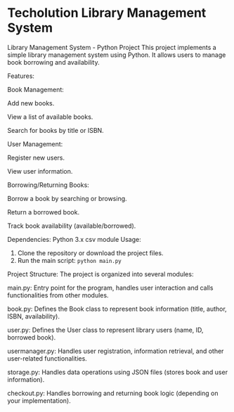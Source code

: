 # Techolution Library Management System
Library Management System - Python Project
This project implements a simple library management system using Python. It allows users to manage book borrowing and availability.

Features:

Book Management:

Add new books.

View a list of available books.

Search for books by title or ISBN.


User Management:

Register new users.

View user information.

Borrowing/Returning Books:

Borrow a book by searching or browsing.

Return a borrowed book.

Track book availability (available/borrowed).


Dependencies:
Python 3.x
csv module
Usage:
1. Clone the repository or download the project files.
2. Run the main script:
  `python main.py`

Project Structure:
The project is organized into several modules:

main.py: Entry point for the program, handles user interaction and calls functionalities from other modules.

book.py: Defines the Book class to represent book information (title, author, ISBN, availability).

user.py: Defines the User class to represent library users (name, ID, borrowed book).

usermanager.py: Handles user registration, information retrieval, and other user-related functionalities.

storage.py: Handles data operations using JSON files (stores book and user information).

checkout.py: Handles borrowing and returning book logic (depending on your implementation).
